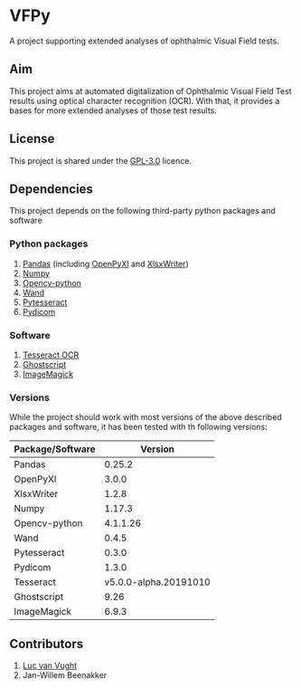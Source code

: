 # VFPy
A project supporting extended analyses of ophthalmic Visual Field tests.

## Aim
This project aims at automated digitalization of Ophthalmic Visual Field Test results using optical character recognition (OCR). With that, it provides a bases for more extended analyses of those test results.

## License
This project is shared under the [GPL-3.0](../master/LICENSE.txt) licence.

## Dependencies
This project depends on the following third-party python packages and software

### Python packages
1. [Pandas](https://pandas.pydata.org/) (including [OpenPyXl](https://openpyxl.readthedocs.io/en/stable/) and [XlsxWriter](https://xlsxwriter.readthedocs.io/))
2. [Numpy](https://numpy.org/)
3. [Opencv-python](https://github.com/skvark/opencv-python)
4. [Wand](http://docs.wand-py.org/en/0.5.9/)
5. [Pytesseract](https://github.com/madmaze/pytesseract)
6. [Pydicom](https://github.com/pydicom/pydicom)

### Software
1. [Tesseract OCR](https://github.com/tesseract-ocr/tesseract) 
2. [Ghostscript](https://www.ghostscript.com/)
3. [ImageMagick](https://imagemagick.org/index.php)

### Versions
While the project should work with most versions of the above described packages and software, it has been tested with th following versions:

| Package/Software  | Version |
| ----------------- | ------- |
| Pandas | 0.25.2 |
| OpenPyXl | 3.0.0 |
| XlsxWriter | 1.2.8 |
| Numpy | 1.17.3 |
| Opencv-python | 4.1.1.26 |
| Wand | 0.4.5 |
| Pytesseract | 0.3.0 |
| Pydicom | 1.3.0 |
| Tesseract | v5.0.0-alpha.20191010 |
| Ghostscript | 9.26 |
| ImageMagick | 6.9.3 |

## Contributors
1. [Luc van Vught](https://github.com/LucVV)
2. Jan-Willem Beenakker


